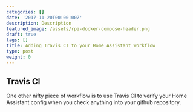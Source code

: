 ```yaml
---
categories: []
date: '2017-11-20T00:00:00Z'
description: Description
featured_image: /assets/rpi-docker-compose-header.png
draft: true
tags: []
title: Adding Travis CI to your Home Assistant Workflow
type: post
weight: 0
---
```


## Travis CI

One other nifty piece of workflow is to use Travis CI to verify your Home Assistant config when you check anything into your github repository.
